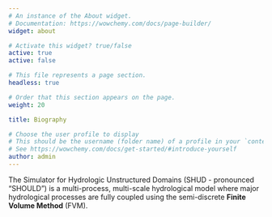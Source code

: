 ```yaml
---
# An instance of the About widget.
# Documentation: https://wowchemy.com/docs/page-builder/
widget: about

# Activate this widget? true/false
active: true
active: false

# This file represents a page section.
headless: true

# Order that this section appears on the page.
weight: 20

title: Biography

# Choose the user profile to display
# This should be the username (folder name) of a profile in your `content/authors/` folder.
# See https://wowchemy.com/docs/get-started/#introduce-yourself
author: admin
---
```


The Simulator for Hydrologic Unstructured Domains  (SHUD - pronounced “SHOULD”) is a multi-process, multi-scale hydrological model where major hydrological processes are fully coupled using the semi-discrete **Finite Volume Method** (FVM).
